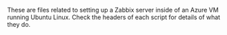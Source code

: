 These are files related to setting up a Zabbix server inside of an Azure VM running Ubuntu Linux. Check the headers of each script for details of what they do.